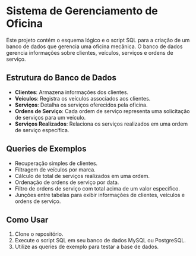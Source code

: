 # Sistema de Gerenciamento de Oficina

Este projeto contém o esquema lógico e o script SQL para a criação de um banco de dados que gerencia uma oficina mecânica. O banco de dados gerencia informações sobre clientes, veículos, serviços e ordens de serviço.

## Estrutura do Banco de Dados
- **Clientes**: Armazena informações dos clientes.
- **Veículos**: Registra os veículos associados aos clientes.
- **Serviços**: Detalha os serviços oferecidos pela oficina.
- **Ordens de Serviço**: Cada ordem de serviço representa uma solicitação de serviços para um veículo.
- **Serviços Realizados**: Relaciona os serviços realizados em uma ordem de serviço específica.

## Queries de Exemplos
- Recuperação simples de clientes.
- Filtragem de veículos por marca.
- Cálculo de total de serviços realizados em uma ordem.
- Ordenação de ordens de serviço por data.
- Filtro de ordens de serviço com total acima de um valor específico.
- Junções entre tabelas para exibir informações de clientes, veículos e ordens de serviço.

## Como Usar
1. Clone o repositório.
2. Execute o script SQL em seu banco de dados MySQL ou PostgreSQL.
3. Utilize as queries de exemplo para testar a base de dados.

